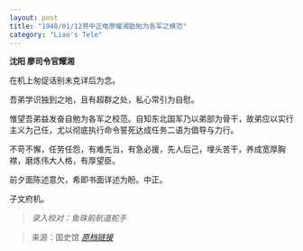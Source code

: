 ```yaml
---
layout: post
title: "1948/01/12蒋中正电廖耀湘勖勉为各军之模范"
category: "Liao's Tele"
---
```



**沈阳 廖司令官耀湘**

在机上匆促话别未克详后为念。

吾弟学识独到之地，且有超群之处，私心常引为自慰。

惟望吾弟益发奋自勉为各军之校范。自知东北国军乃以弟部为骨干，故弟应以实行主义为己任，尤以彻底执行命令誓死达成任务二语为倡导与力行。

不苛不懈，任劳任怨，有难先当，有急必援，先人后己，埋头苦干，养成宽厚胸襟，磨炼伟大人格，有厚望臣。

前夕面陈述意欠，希即书面详述为盼。中正。

子文府机。

> *录入校对：鱼珠前航道舵手*

> 来源：国史馆 [*原档链接*](https://ahonline.drnh.gov.tw/index.php?act=Display/image/5885975YqAku5w#36l)